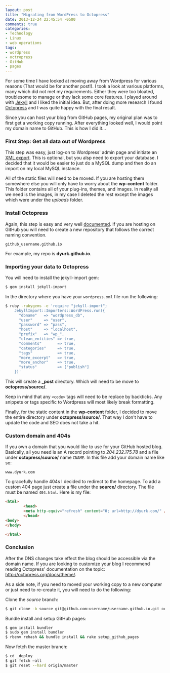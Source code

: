 ```yaml
---
layout: post
title: "Migrating from WordPress to Octopress"
date: 2013-12-24 22:45:54 -0500
comments: true
categories:
- Technology
- Linux
- web operations
tags:
- wordpress
- octropress
- GitHub
- pages
---
```


For some time I have looked at moving away from Wordpress for various reasons (That would be for another post!). I took a look at various platforms, many which did not met my requirements. Either they were too bloated, troublesome to manage or they lack some core features. I played around with <a href="http://jekyllrb.com/">Jekyll</a> and I liked the initial idea. But, after doing more research I found <a href="http://octopress.org/">Octopress</a> and I was quite happy with the final result.

Since you can host your blog from GitHub pages, my original plan was to first get a working copy running. After everything looked well, I would point my domain name to GitHub. This is how I did it...

<h3>First Step: Get all data out of Wordpress</h3>
This step was easy, just log-on to Wordpress' admin page and initiate an <a href="http://en.blog.wordpress.com/2006/06/12/xml-import-export/">XML export</a>. This is optional, but you alsp need to export your database. I decided that it would be easier to just do a MySQL dump and then do an import on my local MySQL instance.

All of the static files will need to be moved. If you are hosting them somewhere else you will only have to worry about the <strong>wp-content</strong> folder. This folder contains all of your plug-ins, themes, and images. In reality all we need is the images, in my case I deleted the rest except the images which were under the <em>uploads</em> folder.

<h3>Install Octopress</h3>
Again, this step is easy and very well <a href="http://octopress.org/docs/setup/">documented</a>. If you are hosting on GitHub you will need to create a new repository that follows the correct naming convention.

```
github_username.github.io
```

For example, my repo is <strong>dyurk.github.io</strong>.

<h3>Importing your data to Octopress</h3>

You will need to install the jekyll-import gem:
```bash
$ gem install jekyll-import
```

In the directory where you have your `wordpress.xml` file run the following:

```bash
$ ruby -rubygems -e 'require "jekyll-import";
    JekyllImport::Importers::WordPress.run({
      "dbname"   => "wordpress_db",
      "user"     => "user",
      "password" => "pass",
      "host"     => "localhost",
      "prefix"   => "wp_",
      "clean_entities" => true,
      "comments"       => true,
      "categories"     => true,
      "tags"           => true,
      "more_excerpt"   => true,
      "more_anchor"    => true,
      "status"         => ["publish"]
    })'
```
This will create a <strong>_post</strong> directory. Which will need to be move to <strong>octopress/source/</strong>.

Keep in mind that any `<code>` tags will need to be replace by backticks. Any snippets or tags specific to Wordpress will most likely break formatting.

Finally, for the static content in the <strong>wp-content</strong> folder, I decided to move the entire directory under <strong>octopress/source/</strong>. That way I don't have to update the code and SEO does not take a hit.

<h3>Custom domain and 404s</h3>

If you own a domain that you would like to use for your GitHub hosted blog. Basically, all you need is an A record pointing to <em>204.232.175.78</em> and a file under <strong>octopress/source/</strong> name `CNAME`. In this file add your domain name like so:

```console .../octopress/source/CNAME
www.dyurk.com
```

To gracefully handle 404s I decided to redirect to the homepage. To add a custom 404 page just create a file under the <strong>source/</strong> directory. The file must be named `404.html`. Here is my file:

```html .../octopress/source/404.html
<html>
        <head>
        <meta http-equiv="refresh" content="0; url=http://dyurk.com/" />
        </head>
<body>
</body>

</html>
```

<h3>Conclusion</h3>

After the DNS changes take effect the blog should be accessible via the domain name. If you are looking to customize your blog I recommend reading Octopress' documentation on the topic: http://octopress.org/docs/theme/. 

As a side note, if you need to moved your working copy to a new computer or just need to re-create it, you will need to do the following:

Clone the <em>source</em> branch:
```bash
$ git clone -b source git@github.com:username/username.github.io.git octopress 
```
Bundle install and setup GitHub pages:
```bash
$ gem install bundler
$ sudo gem install bundler
$ rbenv rehash && bundle install && rake setup_github_pages
```
Now fetch the master branch:
```bash
$ cd _deploy
$ git fetch —all
$ git reset --hard origin/master
```   




